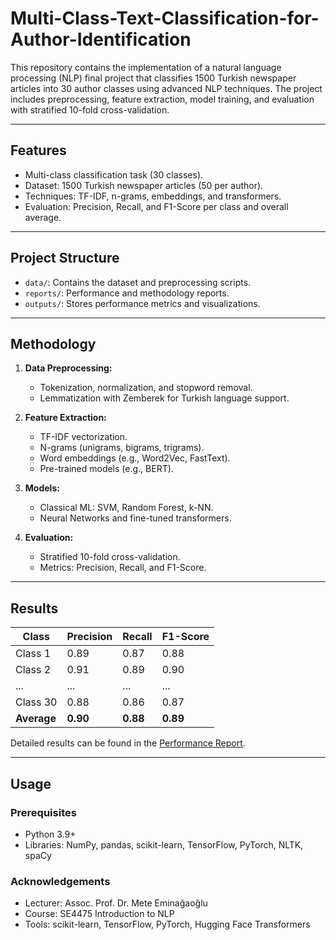 # Multi-Class-Text-Classification-for-Author-Identification
 This repository contains the implementation of a natural language processing (NLP) final project that classifies 1500 Turkish newspaper articles into 30 author classes using advanced NLP techniques. The project includes preprocessing, feature extraction, model training, and evaluation with stratified 10-fold cross-validation.

---

## Features

- Multi-class classification task (30 classes).
- Dataset: 1500 Turkish newspaper articles (50 per author).
- Techniques: TF-IDF, n-grams, embeddings, and transformers.
- Evaluation: Precision, Recall, and F1-Score per class and overall average.

---

## Project Structure

- `data/`: Contains the dataset and preprocessing scripts.
- `reports/`: Performance and methodology reports.
- `outputs/`: Stores performance metrics and visualizations.

---

## Methodology

1. **Data Preprocessing:**
   - Tokenization, normalization, and stopword removal.
   - Lemmatization with Zemberek for Turkish language support.

2. **Feature Extraction:**
   - TF-IDF vectorization.
   - N-grams (unigrams, bigrams, trigrams).
   - Word embeddings (e.g., Word2Vec, FastText).
   - Pre-trained models (e.g., BERT).

3. **Models:**
   - Classical ML: SVM, Random Forest, k-NN.
   - Neural Networks and fine-tuned transformers.

4. **Evaluation:**
   - Stratified 10-fold cross-validation.
   - Metrics: Precision, Recall, and F1-Score.

---

## Results

| Class      | Precision | Recall | F1-Score |
|------------|-----------|--------|----------|
| Class 1    | 0.89      | 0.87   | 0.88     |
| Class 2    | 0.91      | 0.89   | 0.90     |
| ...        | ...       | ...    | ...      |
| Class 30   | 0.88      | 0.86   | 0.87     |
| **Average**| **0.90**  | **0.88** | **0.89** |

Detailed results can be found in the [Performance Report](reports/performance_report.pdf).

---

## Usage

### Prerequisites

- Python 3.9+
- Libraries: NumPy, pandas, scikit-learn, TensorFlow, PyTorch, NLTK, spaCy



### Acknowledgements

- Lecturer: Assoc. Prof. Dr. Mete Eminağaoğlu
- Course: SE4475 Introduction to NLP
- Tools: scikit-learn, TensorFlow, PyTorch, Hugging Face Transformers